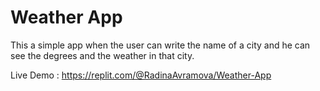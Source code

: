 # Weather App

This a simple app when the user can write the name of a city and he can see the degrees and the weather in that city. 

Live Demo : https://replit.com/@RadinaAvramova/Weather-App
